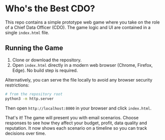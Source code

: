 # Who's the Best CDO?

This repo contains a simple prototype web game where you take on the role of a Chief Data Officer (CDO). The game logic and UI are contained in a single `index.html` file.

## Running the Game

1. Clone or download the repository.
2. Open `index.html` directly in a modern web browser (Chrome, Firefox, Edge). No build step is required.

Alternatively, you can serve the file locally to avoid any browser security restrictions:

```bash
# from the repository root
python3 -m http.server
```

Then open `http://localhost:8000` in your browser and click `index.html`.

That's it! The game will present you with email scenarios. Choose responses to see how they affect your budget, profit, data quality and reputation.
It now shows each scenario on a timeline so you can track decisions over time.
